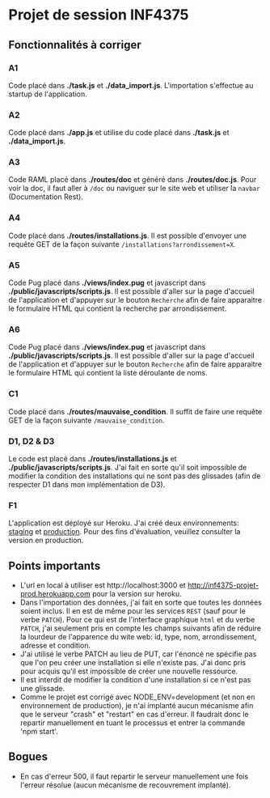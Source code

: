 Projet de session INF4375
=========================

Fonctionnalités à corriger
--------------------------

### A1 ###

Code placé dans **./task.js** et **./data_import.js**.
L'importation s'effectue au startup de l'application.

### A2 ###

Code placé dans **./app.js** et utilise du code placé dans **./task.js** et **./data_import.js**.

### A3 ###

Code RAML placé dans **./routes/doc** et généré dans **./routes/doc.js**.
Pour voir la doc, il faut aller à `/doc` ou naviguer sur le site web et utiliser la `navbar` (Documentation Rest).

### A4 ###

Code placé dans **./routes/installations.js**.
Il est possible d'envoyer une requête GET de la façon suivante `/installations?arrondissement=X`.

### A5 ###

Code Pug placé dans **./views/index.pug** et javascript dans **./public/javascripts/scripts.js**.
Il est possible d'aller sur la page d'accueil de l'application et d'appuyer sur le bouton `Recherche` afin de faire apparaitre le formulaire HTML qui contient la recherche par arrondissement.

### A6 ###

Code Pug placé dans **./views/index.pug** et javascript dans **./public/javascripts/scripts.js**.
Il est possible d'aller sur la page d'accueil de l'application et d'appuyer sur le bouton `Recherche` afin de faire apparaitre le formulaire HTML qui contient la liste déroulante de noms.

### C1 ###

Code placé dans **./routes/mauvaise_condition**.
Il suffit de faire une requête GET de la façon suivante `/mauvaise_condition`.

### D1, D2 & D3 ###

Le code est placé dans **./routes/installations.js** et **./public/javascripts/scripts.js**.
J'ai fait en sorte qu'il soit impossible de modifier la condition des installations qui ne sont pas des glissades (afin de respecter D1 dans mon implémentation de D3).

### F1 ###

L'application est déployé sur Heroku. J'ai créé deux environnements: [staging](http://inf4375-projet-staging.herokuapp.com) et [production](http://inf4375-projet-prod.herokuapp.com). Pour des fins d'évaluation, veuillez consulter la version en production.


Points importants
-----------------

* L'url en local à utiliser est http://localhost:3000 et http://inf4375-projet-prod.herokuapp.com pour la version sur heroku.
* Dans l'importation des données, j'ai fait en sorte que toutes les données soient inclus. Il en est de même pour les services `REST` (sauf pour le verbe `PATCH`). Pour ce qui est de l'interface graphique `html` et du verbe `PATCH`, j'ai seulement pris en compte les champs suivants afin de réduire la lourdeur de l'apparence du wite web: id, type, nom, arrondissement, adresse et condition.
* J'ai utilisé le verbe PATCH au lieu de PUT, car l'énoncé ne spécifie pas que l'on peu créer une installation si elle n'existe pas. J'ai donc pris pour acquis qu'il est impossible de créer une nouvelle ressource.
* Il est interdit de modifier la condition d'une installation si ce n'est pas une glissade.
* Comme le projet est corrigé avec NODE_ENV=development (et non en environnement de production), je n'ai implanté aucun mécanisme afin que le serveur "crash" et "restart" en cas d'erreur. Il faudrait donc le repartir manuellement en tuant le processus et entrer la commande 'npm start'.

Bogues
------

* En cas d'erreur 500, il faut repartir le serveur manuellement une fois l'erreur résolue (aucun mécanisme de recouvrement implanté).
